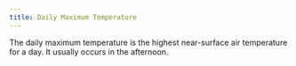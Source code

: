 ```yaml
---
title: Daily Maximum Temperature
---
```


The daily maximum temperature is the highest near-surface air temperature for a day. It usually occurs in the afternoon.
